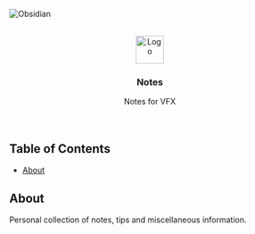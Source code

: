 <p align="left">
  <img src="https://img.shields.io/badge/-Obsidian-403a83?style=for-the-badge&logo=obsidian" alt="Obsidian"/></a>
</p>



<div id="top"></div>
<!-- PROJECT LOGO -->
<br />
<div align="center">
  <a href="https://github.com/healkeiser/cloud_vfx_server">
    <img src="https://upload.wikimedia.org/wikipedia/commons/6/60/Obsidian_software_logo.svg" alt="Logo" width="50" >
  </a>

  <h3 align="center">Notes</h3>

  <p align="center">
    Notes for VFX
    <br />
    <br />
    <br />
  </p>
</div>

<!-- TABLE OF CONTENTS -->
## Table of Contents
<!--ts-->
   * [About](#about)
<!--te-->



<!-- ABOUT -->
## About
Personal collection of notes, tips and miscellaneous information.
